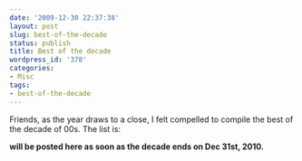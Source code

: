 ```yaml
---
date: '2009-12-30 22:37:38'
layout: post
slug: best-of-the-decade
status: publish
title: Best of the decade
wordpress_id: '378'
categories:
- Misc
tags:
- best-of-the-decade
---
```


Friends, as the year draws to a close, I felt compelled to compile the best of the decade of 00s. The list is:

**will be posted here as soon as the decade ends on Dec 31st, 2010.**
